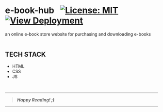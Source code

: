 <!--

<p align="center">
  <br>
  <a href="https://code-chaser.github.io/e-book-hub/"><img src="./img/logo.png" height="150px"/></a>
  <br>
  <br>
</p>

-->


# e-book-hub &nbsp; <!--![Generic badge](https://img.shields.io/badge/University-Project-red.svg)--> [![License: MIT](https://img.shields.io/badge/License-MIT-yellow.svg)](https://en.wikipedia.org/wiki/MIT_License)  [![View Deployment](https://img.shields.io/badge/View-Deployment-blue.svg)](https://code-chaser.github.io/e-book-hub/) <!--![views](https://visitor-badge.glitch.me/badge?page_id=code-chaser.hospital-management-system)--> &nbsp;
an online e-book store website for purchasing and downloading e-books
<br><br>
## TECH STACK
* HTML
* CSS
* JS

<br>

___
> ***Happy Reading! ;)***
___
